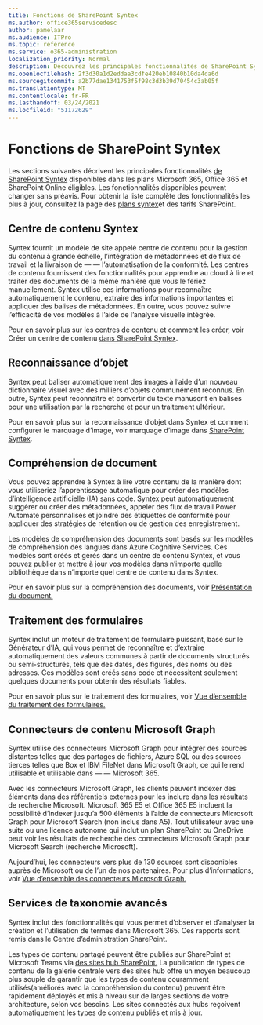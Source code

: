 ```yaml
---
title: Fonctions de SharePoint Syntex
ms.author: office365servicedesc
author: pamelaar
ms.audience: ITPro
ms.topic: reference
ms.service: o365-administration
localization_priority: Normal
description: Découvrez les principales fonctionnalités de SharePoint Syntex disponibles dans les plans Microsoft 365, Office 365 et SharePoint Online éligibles.
ms.openlocfilehash: 2f3d30a1d2eddaa3cdfe420eb10840b10da4da6d
ms.sourcegitcommit: a2b77dae1341753f5f98c3d3b39d70454c3ab05f
ms.translationtype: MT
ms.contentlocale: fr-FR
ms.lasthandoff: 03/24/2021
ms.locfileid: "51172629"
---
```

# <a name="sharepoint-syntex-features"></a>Fonctions de SharePoint Syntex 

Les sections suivantes décrivent les principales fonctionnalités [de SharePoint Syntex](sharepoint-syntex-service-description.md) disponibles dans les plans Microsoft 365, Office 365 et SharePoint Online éligibles. Les fonctionnalités disponibles peuvent changer sans préavis. Pour obtenir la liste complète des fonctionnalités les plus à jour, consultez la page des [plans syntex](https://www.microsoft.com/microsoft-365/enterprise/sharepoint-syntex)et des tarifs SharePoint.

## <a name="syntex-content-center"></a>Centre de contenu Syntex

Syntex fournit un modèle de site appelé centre de contenu pour la gestion du contenu à grande échelle, l’intégration de métadonnées et de flux de travail et la livraison de &mdash;  &mdash; l’automatisation de la conformité. Les centres de contenu fournissent des fonctionnalités pour apprendre au cloud à lire et traiter des documents de la même manière que vous le feriez manuellement. Syntex utilise ces informations pour reconnaître automatiquement le contenu, extraire des informations importantes et appliquer des balises de métadonnées. En outre, vous pouvez suivre l’efficacité de vos modèles à l’aide de l’analyse visuelle intégrée.

Pour en savoir plus sur les centres de contenu et comment les créer, voir Créer un centre de contenu [dans SharePoint Syntex](/microsoft-365/contentunderstanding/create-a-content-center).

## <a name="object-recognition"></a>Reconnaissance d’objet

Syntex peut baliser automatiquement des images à l’aide d’un nouveau dictionnaire visuel avec des milliers d’objets communément reconnus. En outre, Syntex peut reconnaître et convertir du texte manuscrit en balises pour une utilisation par la recherche et pour un traitement ultérieur.

Pour en savoir plus sur la reconnaissance d’objet dans Syntex et comment configurer le marquage d’image, voir marquage d’image dans [SharePoint Syntex](/microsoft-365/contentunderstanding/image-tagging).

## <a name="document-understanding"></a>Compréhension de document

Vous pouvez apprendre à Syntex à lire votre contenu de la manière dont vous utiliseriez l’apprentissage automatique pour créer des modèles d’intelligence artificielle (IA) sans code. Syntex peut automatiquement suggérer ou créer des métadonnées, appeler des flux de travail Power Automate personnalisés et joindre des étiquettes de conformité pour appliquer des stratégies de rétention ou de gestion des enregistrement.

Les modèles de compréhension des documents sont basés sur les modèles de compréhension des langues dans Azure Cognitive Services. Ces modèles sont créés et gérés dans un centre de contenu Syntex, et vous pouvez publier et mettre à jour vos modèles dans n’importe quelle bibliothèque dans n’importe quel centre de contenu dans Syntex.

Pour en savoir plus sur la compréhension des documents, voir [Présentation du document.](/microsoft-365/contentunderstanding/document-understanding-overview)

## <a name="form-processing"></a>Traitement des formulaires

Syntex inclut un moteur de traitement de formulaire puissant, basé sur le Générateur d’IA, qui vous permet de reconnaître et d’extraire automatiquement des valeurs communes à partir de documents structurés ou semi-structurés, tels que des dates, des figures, des noms ou des adresses. Ces modèles sont créés sans code et nécessitent seulement quelques documents pour obtenir des résultats fiables.

Pour en savoir plus sur le traitement des formulaires, voir [Vue d’ensemble du traitement des formulaires.](/microsoft-365/contentunderstanding/form-processing-overview)

## <a name="microsoft-graph-content-connectors"></a>Connecteurs de contenu Microsoft Graph

Syntex utilise des connecteurs Microsoft Graph pour intégrer des sources distantes telles que des partages de fichiers, Azure SQL ou des sources tierces telles que Box et IBM FileNet dans Microsoft Graph, ce qui le rend utilisable et utilisable dans &mdash; &mdash; Microsoft 365.

Avec les connecteurs Microsoft Graph, les clients peuvent indexer des éléments dans des référentiels externes pour les inclure dans les résultats de recherche Microsoft. Microsoft 365 E5 et Office 365 E5 incluent la possibilité d’indexer jusqu’à 500 éléments à l’aide de connecteurs Microsoft Graph pour Microsoft Search (non inclus dans A5). Tout utilisateur avec une suite ou une licence autonome qui inclut un plan SharePoint ou OneDrive peut voir les résultats de recherche des connecteurs Microsoft Graph pour Microsoft Search (recherche Microsoft).

Aujourd’hui, les connecteurs vers plus de 130 sources sont disponibles auprès de Microsoft ou de l’un de nos partenaires. Pour plus d’informations, voir [Vue d’ensemble des connecteurs Microsoft Graph.](/MicrosoftSearch/connectors-overview)

## <a name="advanced-taxonomy-services"></a>Services de taxonomie avancés

Syntex inclut des fonctionnalités qui vous permet d’observer et d’analyser la création et l’utilisation de termes dans Microsoft 365. Ces rapports sont remis dans le Centre d’administration SharePoint.

Les types de contenu partagé peuvent être publiés sur SharePoint et Microsoft Teams via [des sites hub SharePoint.](/sharepoint/dev/features/hub-site/hub-site-overview) La publication de types de contenu de la galerie centrale vers des sites hub offre un moyen beaucoup plus souple de garantir que les types de contenu couramment utilisés(améliorés avec la compréhension du contenu) peuvent être rapidement déployés et mis à niveau sur de larges sections de votre architecture, selon vos besoins. Les sites connectés aux hubs reçoivent automatiquement les types de contenu publiés et mis à jour.
